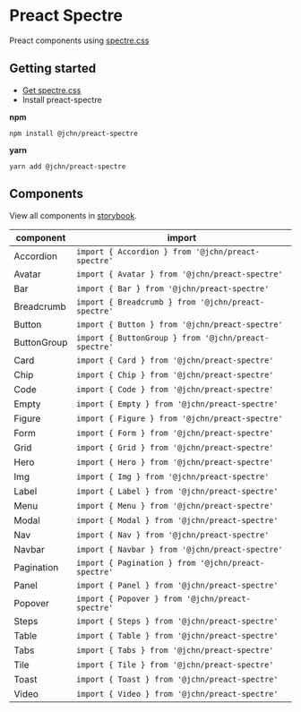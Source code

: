 # Preact Spectre

Preact components using [spectre.css](https://picturepan2.github.io/spectre/)

## Getting started

- [Get spectre.css](https://picturepan2.github.io/spectre/getting-started/installation.html)
- Install preact-spectre

**npm**

```
npm install @jchn/preact-spectre
```

**yarn**

```
yarn add @jchn/preact-spectre
```

## Components

View all components in [storybook](https://spectre-preact.netlify.com).

<table>
  <thead>
    <tr>
      <th>component</th>
      <th>import</th>
    </tr>
  </thead>
  <tbody>
    <tr>
      <td>Accordion</td>
      <td><code>import { Accordion } from '@jchn/preact-spectre'</code></td>
    </tr>
    <tr>
      <td>Avatar</td>
      <td><code>import { Avatar } from '@jchn/preact-spectre'</code></td>
    </tr>
    <tr>
      <td>Bar</td>
      <td><code>import { Bar } from '@jchn/preact-spectre'</code></td>
    </tr>
    <tr>
      <td>Breadcrumb</td>
      <td><code>import { Breadcrumb } from '@jchn/preact-spectre'</code></td>
    </tr>
    <tr>
      <td>Button</td>
      <td><code>import { Button } from '@jchn/preact-spectre'</code></td>
    </tr>
    <tr>
      <td>ButtonGroup</td>
      <td><code>import { ButtonGroup } from '@jchn/preact-spectre'</code></td>
    </tr>
    <tr>
      <td>Card</td>
      <td><code>import { Card } from '@jchn/preact-spectre'</code></td>
    </tr>
    <tr>
      <td>Chip</td>
      <td><code>import { Chip } from '@jchn/preact-spectre'</code></td>
    </tr>
    <tr>
      <td>Code</td>
      <td><code>import { Code } from '@jchn/preact-spectre'</code></td>
    </tr>
    <tr>
      <td>Empty</td>
      <td><code>import { Empty } from '@jchn/preact-spectre'</code></td>
    </tr>
    <tr>
      <td>Figure</td>
      <td><code>import { Figure } from '@jchn/preact-spectre'</code></td>
    </tr>
    <tr>
      <td>Form</td>
      <td><code>import { Form } from '@jchn/preact-spectre'</code></td>
    </tr>
    <tr>
      <td>Grid</td>
      <td><code>import { Grid } from '@jchn/preact-spectre'</code></td>
    </tr>
    <tr>
      <td>Hero</td>
      <td><code>import { Hero } from '@jchn/preact-spectre'</code></td>
    </tr>
    <tr>
      <td>Img</td>
      <td><code>import { Img } from '@jchn/preact-spectre'</code></td>
    </tr>
    <tr>
      <td>Label</td>
      <td><code>import { Label } from '@jchn/preact-spectre'</code></td>
    </tr>
    <tr>
      <td>Menu</td>
      <td><code>import { Menu } from '@jchn/preact-spectre'</code></td>
    </tr>
    <tr>
      <td>Modal</td>
      <td><code>import { Modal } from '@jchn/preact-spectre'</code></td>
    </tr>
    <tr>
      <td>Nav</td>
      <td><code>import { Nav } from '@jchn/preact-spectre'</code></td>
    </tr>
    <tr>
      <td>Navbar</td>
      <td><code>import { Navbar } from '@jchn/preact-spectre'</code></td>
    </tr>
    <tr>
      <td>Pagination</td>
      <td><code>import { Pagination } from '@jchn/preact-spectre'</code></td>
    </tr>
    <tr>
      <td>Panel</td>
      <td><code>import { Panel } from '@jchn/preact-spectre'</code></td>
    </tr>
    <tr>
      <td>Popover</td>
      <td><code>import { Popover } from '@jchn/preact-spectre'</code></td>
    </tr>
    <tr>
      <td>Steps</td>
      <td><code>import { Steps } from '@jchn/preact-spectre'</code></td>
    </tr>
    <tr>
      <td>Table</td>
      <td><code>import { Table } from '@jchn/preact-spectre'</code></td>
    </tr>
    <tr>
      <td>Tabs</td>
      <td><code>import { Tabs } from '@jchn/preact-spectre'</code></td>
    </tr>
    <tr>
      <td>Tile</td>
      <td><code>import { Tile } from '@jchn/preact-spectre'</code></td>
    </tr>
    <tr>
      <td>Toast</td>
      <td><code>import { Toast } from '@jchn/preact-spectre'</code></td>
    </tr>
    <tr>
      <td>Video</td>
      <td><code>import { Video } from '@jchn/preact-spectre'</code></td>
    </tr>
  </tbody>
</table>
